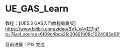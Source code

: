 # UE_GAS_Learn

教程：【UE5.3 GAS入门教程重置版】https://www.bilibili.com/video/BV1Jx4y1Z7ig?p=7&vd_source=6f09c4bca2fc00891b08c1024085e61f

目前进展：P13 完成